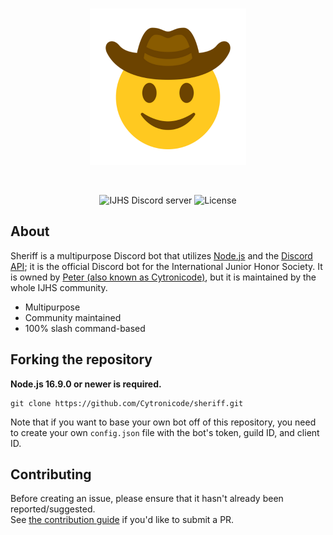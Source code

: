 <div align="center">
  <br />
  <p>
    <img src="/assets/sheriff.png" width="250" alt="Sheriff logo" />
  </p>
  <br />
  <p>
    <img src="https://img.shields.io/discord/932234446537625660?color=yellow&logo=discord&logoColor=white" alt="IJHS Discord server" />
    <img src="https://img.shields.io/github/license/Cytronicode/sheriff?color=blue" alt="License" />
  </p>
</div>

## About

Sheriff is a multipurpose Discord bot that utilizes [Node.js](https://nodejs.org) and the
[Discord API](https://discord.com/developers/docs/intro); it is the official Discord bot for the International Junior Honor Society. It is owned by [Peter (also known as Cytronicode)](mailto:novodoodle@gmail.com), but it is maintained by the whole IJHS community.

- Multipurpose
- Community maintained
- 100% slash command-based

## Forking the repository

**Node.js 16.9.0 or newer is required.**

```sh-session
git clone https://github.com/Cytronicode/sheriff.git
```

Note that if you want to base your own bot off of this repository, you need to create your own `config.json` file with the bot's token, guild ID, and client ID.

## Contributing

Before creating an issue, please ensure that it hasn't already been reported/suggested.  
See [the contribution guide](https://github.com/cytronicode/sheriff/blob/main/.github/CONTRIBUTING.md) if you'd like to submit a PR.